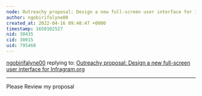 ```yaml
---
node: Outreachy proposal: Design a new full-screen user interface for Infragram.org
author: ngobirifalyne00
created_at: 2022-04-16 09:48:47 +0000
timestamp: 1650102527
nid: 30435
cid: 30015
uid: 795460
---
```




[ngobirifalyne00](../profile/ngobirifalyne00) replying to: [Outreachy proposal: Design a new full-screen user interface for Infragram.org](../notes/ngobirifalyne00/04-16-2022/outreachy-proposal-design-a-new-full-screen-user-interface-for-infragram-org)

----
Please Review my proposal 